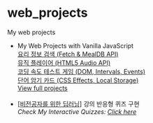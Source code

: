 # web_projects
My web projects

<ul>
<li>
My Web Projects with Vanilla JavaScript<br></li>
        <a href="https://philgineer.github.io/Web_projects/vanilla_javascript_projects/08.%20Meal%20Finder%20(Fetch%20%26%20MealDB%20API)">요리 정보 검색 (Fetch & MealDB API)</a><br/>
        <a href="https://philgineer.github.io/Web_projects/vanilla_javascript_projects/10.%20Music%20Player%20(HTML5%20Audio%20API)">뮤직 플레이어 (HTML5 Audio API)</a><br/>
        <a href="https://philgineer.github.io/Web_projects/vanilla_javascript_projects/12.%20Typing%20Game%20(DOM%2C%20Intervals%2C%20Events)">코딩 속도 테스트 게임 (DOM, Intervals, Events)</a><br/>
        <a href="https://philgineer.github.io/Web_projects/vanilla_javascript_projects/14.%20Memory%20Cards%20(CSS%20Effects%2C%20Local%20Storage)">단어 암기 카드 (CSS Effects, Local Storage)</a><br/>
  <a href='https://philgineer.github.io/Web_projects/vanilla_javascript_projects'>View full projects</a><br/><br/>

<li><a href='https://www.philgineer.com/p/blog-page.html'>[비전공자를 위한 딥러닝]</a> 강의 반응형 퀴즈 구현<br>
  <i>Check My Interactive Quizzes: <a href='https://philgineer.github.io/Web_projects/'>Click here</a> </i></li>
